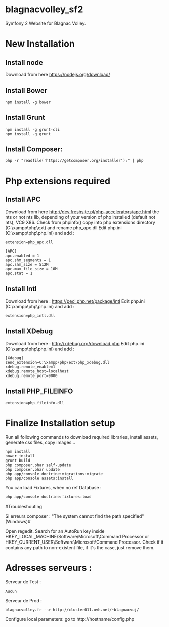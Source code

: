 blagnacvolley_sf2
=================

Symfony 2 Website for Blagnac Volley.

# New Installation

## Install node
Download from here https://nodejs.org/download/

## Install Bower

```
npm install -g bower
```

## Install Grunt

```
npm install -g grunt-cli
npm install -g grunt
```

## Install Composer:

```
php -r "readfile('https://getcomposer.org/installer');" | php
```

# Php extensions required
## Install APC

Download from here http://dev.freshsite.pl/php-accelerators/apc.html the nts or not nts lib, depending of your version of php installed (default not nts), VC9 X86. Check from phpinfo()
copy into php extensions directory (C:\xampp\php\ext) and rename php_apc.dll
Edit php.ini (C:\xampp\php\php.ini) and add :

```
extension=php_apc.dll

[APC]
apc.enabled = 1
apc.shm_segments = 1
apc.shm_size = 512M
apc.max_file_size = 10M
apc.stat = 1
```

## Install Intl

Download from here : https://pecl.php.net/package/intl
Edit php.ini (C:\xampp\php\php.ini) and add :

```
extension=php_intl.dll
```

## Install XDebug

Download from here : http://xdebug.org/download.php
Edit php.ini (C:\xampp\php\php.ini) and add :

```
[Xdebug]
zend_extension=C:\xampp\php\ext\php_xdebug.dll
xdebug.remote_enable=1
xdebug.remote_host=localhost
xdebug.remote_port=9000
```

## Install PHP_FILEINFO

```
extension=php_fileinfo.dll
```

# Finalize Installation setup
Run all following commands to download required libraries, install assets, generate css files, copy images...

```
npm install
bower install
grunt build
php composer.phar self-update
php composer.phar update
php app/console doctrine:migrations:migrate
php app/console assets:install
```

You can load Fixtures, when no ref Database :

```
php app/console doctrine:fixtures:load
```

#Troubleshouting

Si erreurs composer : "The system cannot find the path specified" (Windows)#

Open regedit.
Search for an AutoRun key inside HKEY_LOCAL_MACHINE\Software\Microsoft\Command Processor or HKEY_CURRENT_USER\Software\Microsoft\Command Processor.
Check if it contains any path to non-existent file, if it's the case, just remove them.

# Adresses serveurs :


Serveur de Test :

```
Aucun
```

Serveur de Prod :

```
blagnacvolley.fr --> http://cluster011.ovh.net/~blagnacvuj/
```

Configure local parameters: go to http://hostname/config.php
